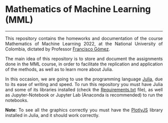 # Mathematics of Machine Learning (MML)
---


<div style="text-align: justify">


This repository contains the homeworks and documentation of the course Mathematics of Machine Learning 2022, at the National University of Colombia, dictated by Professor [Francisco Gómez](https://sites.google.com/site/fagomezj/).

The main idea of this repository is to store and document the assignments done in the MML course, in order to facilitate the replication and application of the methods, as well as to learn more about Julia. 

In this occasion, we are going to use the programming language [Julia](https://julialang.org/), due to its ease of writing and speed. To run this repository you must have Julia and some of its libraries installed (check the [Requirements.txt](https://github.com/saguileran/MLM/blob/main/Requirements.txt) file), as well as Jupyter-Notebook or Jupyter Lab (Anaconda is recommended) to run the notebooks. 

**Note**: To see all the graphics correctly you must have the [PlotlyJS](https://plotly.com/julia/) library installed in Julia, and it should work correctly.
  
</div>
